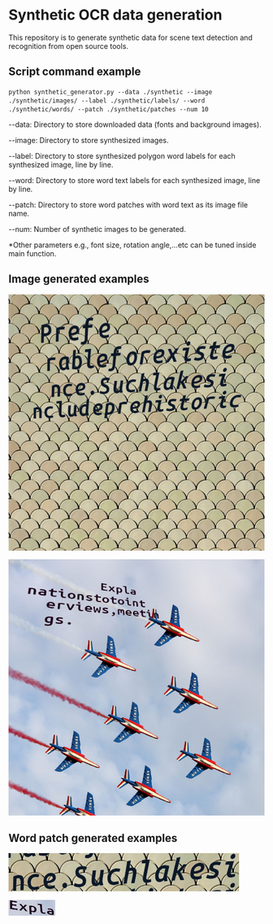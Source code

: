 # Synthetic OCR data generation
This repository is to generate synthetic data for scene text detection and recognition from open source tools.

## Script command example
``
python synthetic_generator.py --data ./synthetic --image ./synthetic/images/ --label ./synthetic/labels/ --word ./synthetic/words/ --patch ./synthetic/patches --num 10
``

--data: Directory to store downloaded data (fonts and background images).

--image: Directory to store synthesized images.

--label: Directory to store synthesized polygon word labels for each synthesized image, line by line.

--word: Directory to store word text labels for each synthesized image, line by line.

--patch: Directory to store word patches with word text as its image file name.

--num: Number of synthetic images to be generated.

*Other parameters e.g., font size, rotation angle,...etc can be tuned inside main function.

## Image generated examples
![synthetic image 1](https://github.com/liuch37/synthetic-ocr-data/blob/main/misc/image1.png)

![synthetic image 2](https://github.com/liuch37/synthetic-ocr-data/blob/main/misc/image2.png)

## Word patch generated examples
![synthetic patch 1](https://github.com/liuch37/synthetic-ocr-data/blob/main/misc/patch1.png)

![synthetic patch 2](https://github.com/liuch37/synthetic-ocr-data/blob/main/misc/patch2.png)
